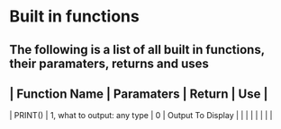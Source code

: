 # Built in functions

**The following is a list of all built in functions, their paramaters, returns and uses**
---
| **Function Name** | **Paramaters**               | **Return** | **Use**            |
---
| PRINT()           | 1, what to output: any type  |     0      |  Output To Display |
|
|
|
|
|
|
|
